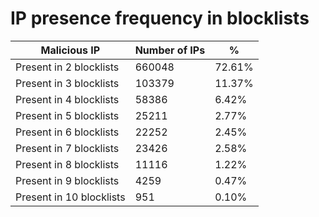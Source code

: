 # IP presence frequency in blocklists
| Malicious IP | Number of IPs | % |
|----|----|----|
| Present in 2 blocklists | 660048 | 72.61% |
| Present in 3 blocklists | 103379 | 11.37% |
| Present in 4 blocklists | 58386 | 6.42% |
| Present in 5 blocklists | 25211 | 2.77% |
| Present in 6 blocklists | 22252 | 2.45% |
| Present in 7 blocklists | 23426 | 2.58% |
| Present in 8 blocklists | 11116 | 1.22% |
| Present in 9 blocklists | 4259 | 0.47% |
| Present in 10 blocklists | 951 | 0.10% |
